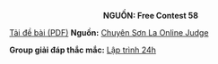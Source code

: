 **<center>NGUỒN: Free Contest 58</center>**

[Tải đề bài (PDF)](/statements/2310/APALIN.pdf)
**Nguồn:** [Chuyên Sơn La Online Judge](http://csloj.ddns.net/)

**Group giải đáp thắc mắc:** [Lập trình 24h](https://www.facebook.com/groups/1386904321519984)